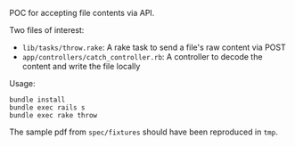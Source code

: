 POC for accepting file contents via API.

Two files of interest:
- `lib/tasks/throw.rake`: A rake task to send a file's raw content via POST
- `app/controllers/catch_controller.rb`: A controller to decode the content and write the file locally

Usage:
```
bundle install
bundle exec rails s
bundle exec rake throw
```
The sample pdf from `spec/fixtures` should have been reproduced in `tmp`.
